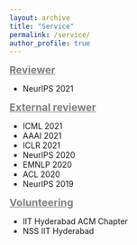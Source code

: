 ```yaml
---
layout: archive
title: "Service"
permalink: /service/
author_profile: true
---
```


<span style="color:gray"><b><font size=4> <u> Reviewer </u></font></b></span> <br/>
- NeurIPS 2021

<span style="color:gray"><b><font size=4> <u> External reviewer </u></font></b></span> <br/>
- ICML 2021
- AAAI 2021
- ICLR 2021
- NeurIPS 2020
- EMNLP 2020
- ACL 2020
- NeurIPS 2019

<span style="color:gray"><b><font size=4> <u>Volunteering</u></font></b></span> <br/>
- IIT Hyderabad ACM Chapter
- NSS IIT Hyderabad
